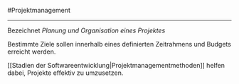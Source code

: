 #Projektmanagement 
***

Bezeichnet *Planung und Organisation eines Projektes*

Bestimmte Ziele sollen innerhalb eines definierten Zeitrahmens und Budgets erreicht werden.

[[Stadien der Softwareentwicklung|Projektmanagementmethoden]] helfen dabei, Projekte effektiv zu umzusetzen.